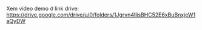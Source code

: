 Xem video demo ở link drive: https://drive.google.com/drive/u/0/folders/1Jgrvn4llisBHC52E6xBuBnxjeW1aQyDW
